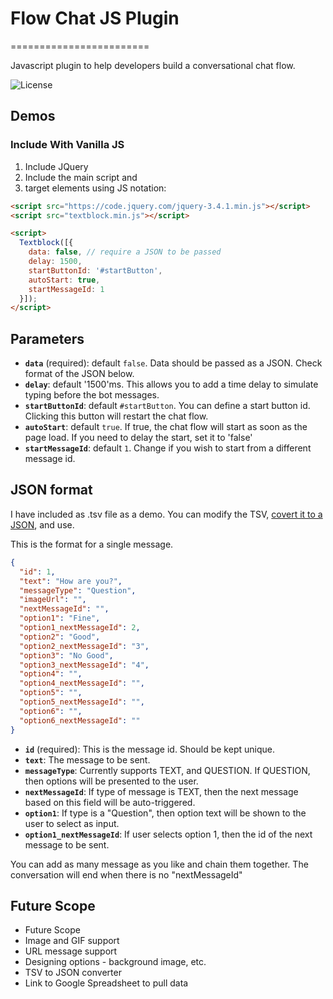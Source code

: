 # Flow Chat JS Plugin
========================

Javascript plugin to help developers build a conversational chat flow.

![License](https://img.shields.io/npm/l/@oclif/example-plugin-js.svg)

## Demos


### Include With Vanilla JS

1. Include JQuery
1. Include the main script and
2. target elements using JS notation:

```html
<script src="https://code.jquery.com/jquery-3.4.1.min.js"></script>
<script src="textblock.min.js"></script>

<script>
  Textblock([{
    data: false, // require a JSON to be passed
    delay: 1500,
    startButtonId: '#startButton',
    autoStart: true,
    startMessageId: 1
  }]);
</script>

```

## Parameters

- **`data`** (required): default `false`. Data should be passed as a JSON. Check format of the JSON below.
- **`delay`**: default '1500'ms. This allows you to add a time delay to simulate typing before the bot messages.
- **`startButtonId`**: default `#startButton`. You can define a start button id. Clicking this button will restart the chat flow.
- **`autoStart`**: default `true`. If true, the chat flow will start as soon as the page load. If you need to delay the start, set it to 'false'
- **`startMessageId`**: default `1`. Change if you wish to start from a different message id.

## JSON format

I have included as .tsv file as a demo. You can modify the TSV, [covert it to a JSON](https://www.csvjson.com/csv2json), and use.


This is the format for a single message.
```json
{
  "id": 1,
  "text": "How are you?",
  "messageType": "Question",
  "imageUrl": "",
  "nextMessageId": "",
  "option1": "Fine",
  "option1_nextMessageId": 2,
  "option2": "Good",
  "option2_nextMessageId": "3",
  "option3": "No Good",
  "option3_nextMessageId": "4",
  "option4": "",
  "option4_nextMessageId": "",
  "option5": "",
  "option5_nextMessageId": "",
  "option6": "",
  "option6_nextMessageId": ""
}
```

- **`id`** (required): This is the message id. Should be kept unique.
- **`text`**: The message to be sent.
- **`messageType`**: Currently supports TEXT, and QUESTION. If QUESTION, then options will be presented to the user.
- **`nextMessageId`**: If type of message is TEXT, then the next message based on this field will be auto-triggered.
- **`option1`**: If type is a "Question", then option text will be shown to the user to select as input.
- **`option1_nextMessageId`**: If user selects option 1, then the id of the next message to be sent.

You can add as many message as you like and chain them together. The conversation will end when there is no "nextMessageId"

## Future Scope

- Future Scope
- Image and GIF support
- URL message support
- Designing options - background image, etc.
- TSV to JSON converter
- Link to Google Spreadsheet to pull data
